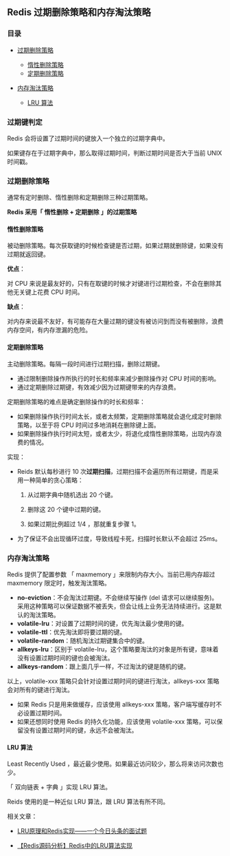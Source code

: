 ## Redis 过期删除策略和内存淘汰策略

### 目录

- [过期删除策略](#过期删除策略)

  - [惰性删除策略](#惰性删除策略)
  - [定期删除策略](#定期删除策略)

- [内存淘汰策略](#内存淘汰策略)

  - [LRU 算法](#lru-算法)
  
  

### 过期键判定

Redis 会将设置了过期时间的键放入一个独立的过期字典中。

如果键存在于过期字典中，那么取得过期时间，判断过期时间是否大于当前 UNIX 时间戳。



### 过期删除策略

通常有定时删除、惰性删除和定期删除三种过期策略。

**Redis 采用「 惰性删除 + 定期删除 」的过期策略**



#### 惰性删除策略

被动删除策略。每次获取键的时候检查键是否过期，如果过期就删除键，如果没有过期就返回键。

**优点**：

对 CPU 来说是最友好的，只有在取键的时候才对键进行过期检查，不会在删除其他无关键上花费 CPU 时间。



**缺点**：

对内存来说最不友好，有可能存在大量过期的键没有被访问到而没有被删除，浪费内存空间，有内存泄漏的危险。



#### 定期删除策略

主动删除策略。每隔一段时间进行过期扫描，删除过期键。



- 通过限制删除操作所执行的时长和频率来减少删除操作对 CPU 时间的影响。
- 通过定期删除过期键，有效减少因为过期键带来的内存浪费。



定期删除策略的难点是确定删除操作的时长和频率：

- 如果删除操作执行时间太长，或者太频繁，定期删除策略就会退化成定时删除策略，以至于将 CPU 时间过多地消耗在删除键上面。
- 如果删除操作执行时间太短，或者太少，将退化成惰性删除策略，出现内存浪费的情况。



实现：

- Reids 默认每秒进行 10 次**过期扫描**，过期扫描不会遍历所有过期键，而是采用一种简单的贪心策略：

  1. 从过期字典中随机选出 20 个键。

  2. 删除这 20 个键中过期的键。

  3. 如果过期比例超过 1/4 ，那就重复步骤 1。

- 为了保证不会出现循环过度，导致线程卡死，扫描时长默认不会超过 25ms。



### 内存淘汰策略

Redis 提供了配置参数 「 maxmemory 」来限制内存大小。当前已用内存超过 maxmemory 限定时，触发淘汰策略。

- **no-eviction**：不会淘汰过期键。不会继续写操作 (del 请求可以继续服务)。采用这种策略可以保证数据不被丢失，但会让线上业务无法持续进行。这是默认的淘汰策略。
- **volatile-lru**：对设置了过期时间的键，优先淘汰最少使用的键。
- **volatile-ttl**：优先淘汰即将要过期的键。
- **volatile-random**：随机淘汰过期键集合中的键。
- **allkeys-lru**：区别于 volatile-lru，这个策略要淘汰的对象是所有键，意味着没有设置过期时间的键也会被淘汰。
- **allkeys-random**：跟上面几乎一样，不过淘汰的键是随机的键。



以上，volatile-xxx 策略只会针对设置过期时间的键进行淘汰，allkeys-xxx 策略会对所有的键进行淘汰。

- 如果 Redis 只是用来做缓存，应该使用 allkeys-xxx 策略，客户端写缓存时不必设置过期时间。
- 如果还想同时使用 Redis 的持久化功能，应该使用 volatile-xxx 策略，可以保留没有设置过期时间的键，永远不会被淘汰。



#### LRU 算法

Least Recently Used ，最近最少使用。如果最近访问较少，那么将来访问次数也少。

「 双向链表 + 字典 」实现 LRU 算法。

Reids 使用的是一种近似 LRU 算法，跟 LRU 算法有所不同。



相关文章：

- [LRU原理和Redis实现——一个今日头条的面试题](https://zhuanlan.zhihu.com/p/34133067)

- [【Redis源码分析】Redis中的LRU算法实现](https://segmentfault.com/a/1190000017555834)